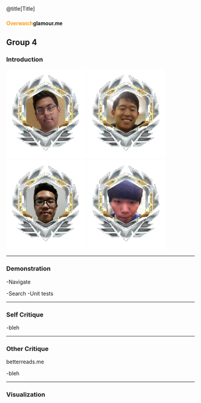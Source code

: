 @title[Title]
#### <span style="font-family:Helvetica Neue; font-weight:bold"> <span style="color:#f99e1a">Overwatch</span>glamour.me</span>
Group 4
---

### Introduction

![profile](static/media/akhil.png)
![profile](static/media/allen.png)
![profile](static/media/peter.png)
![profile](static/media/sangwon.png)

---
 ### Demonstration
 
 -Navigate
 
 -Search
 -Unit tests
 
 ---
 ### Self Critique
 
 -bleh
 
 ---
 ### Other Critique
 betterreads.me
 
 -bleh
 
 ---
 ### Visualization
 
